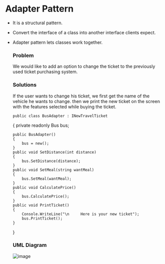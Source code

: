 # Adapter Pattern
  - It is a structural pattern.
  - Convert the interface of a class into another interface clients expect.
  - Adapter pattern lets classes work together.

    <h3>Problem</h3>
        We would like to add an option to change the ticket to the previously used ticket purchasing system.

    <h3>Solutions</h3>
        If the user wants to change his ticket, we first get the name of the vehicle he wants to change. then we print the new ticket on the screen with the features selected while buying the ticket.

        public class BusAdapter : INewTravelTicket
    {
        private readonly Bus bus;

        public BusAdapter()
        {
            bus = new();
        }
        public void SetDistance(int distance)
        {
            bus.SetDistance(distance);
        }
        public void SetMeal(string wantMeal)
        {
            bus.SetMeal(wantMeal);
        }
        public void CalculatePrice()
        {
            bus.CalculatePrice();
        }
        public void PrintTicket()
        {
            Console.WriteLine("\n     Here is your new ticket");
            bus.PrintTicket();
        }
    }

    <h3>UML Diagram</h3>

    ![image](https://github.com/ErkanOzcanoglu/DesignPatterns/assets/98085368/c90331bb-8e2b-45be-ae6b-d0a370f611bb)
